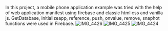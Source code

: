 In this project, a mobile phone application example was tried with the help of web application manifest using firebase and classic html css and vanilla js. GetDatabase, initializeapp, reference, push, onvalue, remove, snaphot functions were used in Firebase.
![IMG_4426](https://github.com/doruktekel/DontForget_wFirebase/assets/95101042/9eaa2bff-7dd7-461a-9ae1-f368e9910b7e)
![IMG_4425](https://github.com/doruktekel/DontForget_wFirebase/assets/95101042/fb988ff5-2c6f-4c5f-b3e5-945351317afc)
![IMG_4424](https://github.com/doruktekel/DontForget_wFirebase/assets/95101042/f4dc403b-b55c-401b-b860-4e0c1ab4de64)
